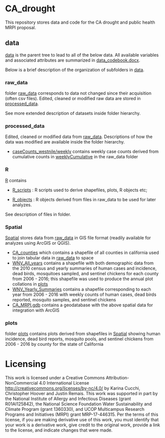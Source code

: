 # CA_drought

This repository stores data and code for the CA drought and public health MRPI proposal.

## data

[data](https://github.com/kcucchi/CA_drought/tree/master/data) is the parent tree to lead to all of the below data. All available variables and associated attributes are summarized in [data_codebook.docx](https://github.com/kcucchi/CA_drought/tree/master/data/data_codebook.docx).

Below is a brief description of the organization of subfolders in [data](https://github.com/kcucchi/CA_drought/tree/master/data).

### raw_data

folder [raw_data](https://github.com/kcucchi/CA_drought/tree/master/data/raw_data) corresponds to data not changed since their acquisition (often csv files). Edited, cleaned or modified raw data are stored in [processed_data](https://github.com/kcucchi/CA_drought/tree/master/data/processed_data).

See more extended description of datasets inside folder hierarchy.

### processed_data

Edited, cleaned or modified data from [raw_data](https://github.com/kcucchi/CA_drought/tree/master/data/raw_data).
Descriptions of how the data was modified are available inside the folder hierarchy.

* [caseCounts_westnile/weekly](https://github.com/kcucchi/CA_drought/tree/master/data/processed_data/caseCounts_westnile/weekly) contains weekly case counts derived from cumulative counts in [weeklyCumulative](https://github.com/kcucchi/CA_drought/tree/master/data/raw_data/caseCounts_westnile/weekly) in the raw_data folder

### R

[R](https://github.com/kcucchi/CA_drought/tree/master/data/R) contains

* [R_scripts](https://github.com/kcucchi/CA_drought/tree/master/data/R/R_scripts) : R scripts used to derive shapefiles, plots, R objects etc;

* [R_objects](https://github.com/kcucchi/CA_drought/tree/master/data/R/R_objects) : R objects derived from files in raw_data to be used for later analyzes.

See description of files in folder.

### Spatial

[Spatial](https://github.com/kcucchi/CA_drought/tree/master/data/Spatial) stores data from [raw_data](https://github.com/kcucchi/CA_drought/tree/master/data/raw_data) in GIS file format (readily available for analyzes using ArcGIS or QGIS).

*  [CA_counties](https://github.com/kcucchi/CA_drought/tree/master/data/Spatial/CA_counties) which contains a shapefile of all counties in california used to join tabular data in [raw_data](https://github.com/kcucchi/CA_drought/tree/master/data/raw_data) to space
*  [WNV_All_years](https://github.com/kcucchi/CA_drought/tree/master/data/Spatial/WNV_All_years) contains a shapefile with both demographic data from the 2010 census and yearly summaries of human cases and incidence, dead birds, mosquitoes sampled, and sentinel chickens for each county from 2006 - 2016; this shapefile was used to produce the annual plot collations in [plots](https://github.com/kcucchi/CA_drought/tree/master/data/plots)
*  [WNV_Yearly_Summaries](https://github.com/kcucchi/CA_drought/tree/master/data/Spatial/WNV_Yearly_Summaries) contains a shapefile corresponding to each year from 2006 - 2016 with weekly counts of human cases, dead birds reported, mosquito samples, and sentinel chickens
*  [CA_MRPI.gdb](https://github.com/kcucchi/CA_drought/tree/master/data/Spatial/CA_MRPI.gdb) contains a geodatabase with the above spatial data for integration with ArcGIS
  
### plots

folder [plots](https://github.com/kcucchi/CA_drought/tree/master/data/plots) contains plots derived from shapefiles in [Spatial](https://github.com/kcucchi/CA_drought/tree/master/data/Spatial) showing human incidence, dead bird reports, mosquito pools, and sentinel chickens from 2006 - 2016 by county for the state of California

# Licensing
  
This work is licensed under a Creative Commons Attribution-NonCommercial 4.0 International License http://creativecommons.org/licenses/by-nc/4.0/ by Karina Cucchi, Christopher Hoover and Justin Remais. This work was supported in part by the National Institute of Allergy and Infectious Diseases (grant R01AI125842), the National Science Foundation Water Sustainability and Climate Program (grant 1360330), and UCOP Multicampus Research Programs and Initiatives (MRPI) grant MRP-17-446315. Per the terms of this license, if you are making derivative use of this work, you must identify that your work is a derivative work, give credit to the original work, provide a link to the license, and indicate changes that were made.
